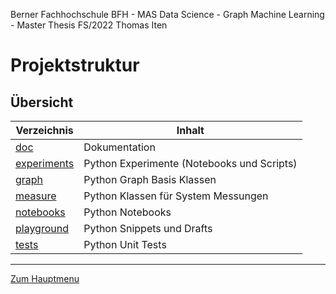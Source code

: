 Berner Fachhochschule BFH - MAS Data Science - Graph Machine Learning - Master Thesis FS/2022 Thomas Iten

# Projektstruktur

## Übersicht


Verzeichnis                  | Inhalt
---------------------------- | ----------------------------------------------------------  
[doc](../doc)                | Dokumentation
[experiments](../experiments)| Python Experimente (Notebooks und Scripts)
[graph](../graph)            | Python Graph Basis Klassen
[measure](../measure)        | Python Klassen für System Messungen
[notebooks](../notebooks)    | Python Notebooks 
[playground](../playground)  | Python Snippets und Drafts
[tests](../tests)            | Python Unit Tests

---
[Zum Hauptmenu](../README.md)
